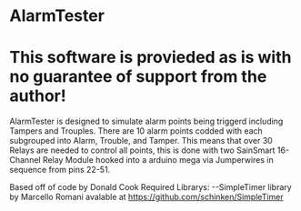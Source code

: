 # AlarmTester
# This software is provieded as is with no guarantee of support from the author!
AlarmTester is designed to simulate alarm points being triggerd including Tampers and Trouples. There are 10 alarm points codded with each subgrouped into Alarm, Trouble, and Tamper. This means that over 30 Relays are needed to control all points, this is done with two SainSmart 16-Channel Relay Module hooked into a arduino mega via Jumperwires in sequence from pins 22-51.


Based off of code by Donald Cook
Required Librarys:
--SimpleTimer library by Marcello Romani avalable at https://github.com/schinken/SimpleTimer
